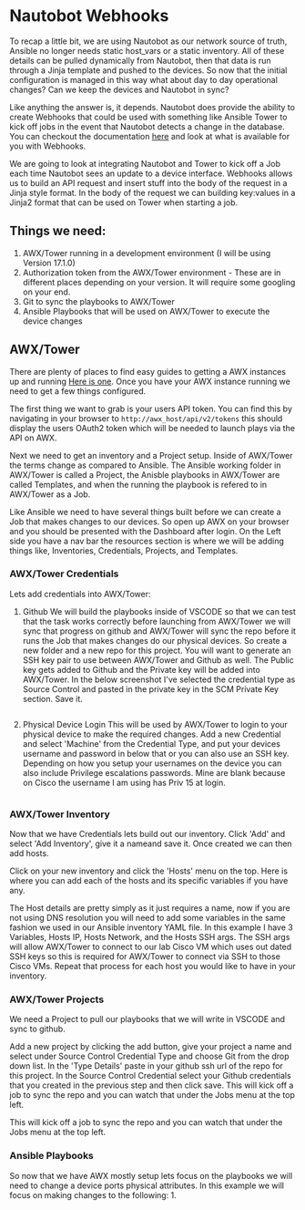 # Nautobot Webhooks
To recap a little bit, we are using Nautobot as our network source of truth, Ansible no longer needs static host_vars or a static inventory. All of these details can be pulled dynamically from Nautobot, then that data is run through a Jinja template and pushed to the devices. So now that the initial configuration is managed in this way what about day to day operational changes? Can we keep the devices and Nautobot in sync? 

Like anything the answer is, it depends. Nautobot does provide the ability to create Webhooks that could be used with something like Ansible Tower to kick off jobs in the event that Nautobot detects a change in the database. You can checkout the documentation [here](https://nautobot.readthedocs.io/en/stable/models/extras/webhook/) and look at what is available for you with Webhooks.

We are going to look at integrating Nautobot and Tower to kick off a Job each time Nautobot sees an update to a device interface. Webhooks allows us to build an API request and insert stuff into the body of the request in a Jinja style format. In the body of the request we can building key:values in a Jinja2 format that can be used on Tower when starting a job.

## Things we need:
1. AWX/Tower running in a development environment (I will be using Version 17.1.0)
2. Authorization token from the AWX/Tower environment - These are in different places depending on your version. It will require some googling on your end.
3. Git to sync the playbooks to AWX/Tower
4. Ansible Playbooks that will be used on AWX/Tower to execute the device changes



## AWX/Tower
There are plenty of places to find easy guides to getting a AWX instances up and running [Here is one](https://www.linuxtechi.com/install-ansible-awx-on-ubuntu/). Once you have your AWX instance running we need to get a few things configured.

The first thing we want to grab is your users API token. You can find this by navigating in your browser to ```http://awx_host/api/v2/tokens``` this should display the users OAuth2 token which will be needed to launch plays via the API on AWX.
<img src="/assets/images/section12_awx_api.png" alt="">

Next we need to get an inventory and a Project setup. Inside of AWX/Tower the terms change as compared to Ansible. The Ansible working folder in AWX/Tower is called a Project, the Anisble playbooks in AWX/Tower are called Templates, and when the running the playbook is refered to in AWX/Tower as a Job.

Like Ansible we need to have several things built before we can create a Job that makes changes to our devices. So open up AWX on your browser and you should be presented with the Dashboard after login. On the Left side you have a nav bar the resources section is where we will be adding things like, Inventories, Credentials, Projects, and Templates. 
<img src="/assets/images/section12_dashboard.png" alt="">

### AWX/Tower Credentials
Lets add credentials into AWX/Tower:
<img src="/assets/images/section12_credentials.png" alt="">

1. Github
We will build the playbooks inside of VSCODE so that we can test that the task works correctly before launching from AWX/Tower we will sync that progress on github and AWX/Tower will sync the repo before it runs the Job that makes changes do our physical devices. So create a new folder and a new repo for this project. You will want to generate an SSH key pair to use between AWX/Tower and Github as well. The Public key gets added to Github and the Private key will be added into AWX/Tower. In the below screenshot I've selected the credential type as Source Control and pasted in the private key in the SCM Private Key section. Save it.
<img src="/assets/images/section12_github.png" alt="">

2. Physical Device Login
This will be used by AWX/Tower to login to your physical device to make the required changes. Add a new Credential and select 'Machine' from the Credential Type, and put your devices username and password in below that or you can also use an SSH key. Depending on how you setup your usernames on the device you can also include Privilege escalations passwords. Mine are blank because on Cisco the username I am using has Priv 15 at login.
<img src="/assets/images/section12_pod1creds.png" alt="">

### AWX/Tower Inventory
Now that we have Credentials lets build out our inventory. Click 'Add' and select 'Add Inventory', give it a nameand save it. Once created we can then add hosts.
<img src="/assets/images/section12_inventory.png" alt="">

Click on your new inventory and click the 'Hosts' menu on the top. Here is where you can add each of the hosts and its specific variables if you have any.
<img src="/assets/images/section12_inventory_hosts.png" alt="">

The Host details are pretty simply as it just requires a name, now if you are not using DNS resolution you will need to add some variables in the same fashion we used in our Ansible inventory YAML file. In this example I have 3 Variables, Hosts IP, Hosts Network, and the Hosts SSH args. The SSH args will allow AWX/Tower to connect to our lab Cisco VM which uses out dated SSH keys so this is required for AWX/Tower to connect via SSH to those Cisco VMs. Repeat that process for each host you would like to have in your inventory.
<img src="/assets/images/section12_hosts_podr1.png" alt="">

### AWX/Tower Projects
We need a Project to pull our playbooks that we will write in VSCODE and sync to github.
<img src="/assets/images/section12_projects.png" alt="">

Add a new project by clicking the add button, give your project a name and select under Source Control Credential Type and choose Git from the drop down list. In the 'Type Details' paste in your github ssh url of the repo for this project. In the Source Control Credential select your Github credentials that you created in the previous step and then click save. This will kick off a job to sync the repo and you can watch that under the Jobs menu at the top left.
<img src="/assets/images/section12_webhook_job.png" alt="">

This will kick off a job to sync the repo and you can watch that under the Jobs menu at the top left.
<img src="/assets/images/section12_jobs.png" alt="">
<img src="/assets/images/section12_job_output.png" alt="">

### Ansible Playbooks
So now that we have AWX mostly setup lets focus on the playbooks we will need to change a device ports physical attributes. In this example we will focus on making changes to the following:
1. 